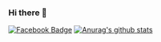 ### Hi there 👋

<!--
**KimchiDosa/KimchiDosa** is a ✨ _special_ ✨ repository because its `README.md` (this file) appears on your GitHub profile.

Here are some ideas to get you started:

- 🔭 I’m currently working on ...
- 🌱 I’m currently learning ...
- 👯 I’m looking to collaborate on ...
- 🤔 I’m looking for help with ...
- 💬 Ask me about ...
- 📫 How to reach me: ...
- 😄 Pronouns: ...
- ⚡ Fun fact: ...
-->
[![Facebook Badge](https://img.shields.io/badge/facebook-1877f2?style=flat-square&logo=facebook&logoColor=white&link=https://www.facebook.com/godbs129)](https://www.facebook.com/godbs129)
 [![Anurag's github stats](https://github-readme-stats.vercel.app/api?username=KimchiDosa)](https://github.com/anuraghazra/github-readme-stats)

